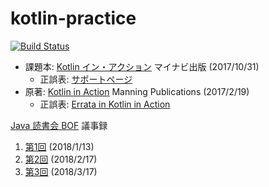 kotlin-practice
===============

[![Build Status](https://travis-ci.org/mikan/kotrin-practice.svg?branch=master)](https://travis-ci.org/mikan/kotrin-practice)

* 課題本: [Kotlin イン・アクション](https://book.mynavi.jp/ec/products/detail/id=78137) マイナビ出版 (2017/10/31)
  * 正誤表: [サポートページ](https://book.mynavi.jp/supportsite/detail/9784839961749.html)
* 原著: [Kotlin in Action](https://www.manning.com/books/kotlin-in-action) Manning Publications (2017/2/19)
  * 正誤表: [Errata in Kotlin in Action](https://forums.manning.com/posts/list/40143.page)

[Java 読書会 BOF](http://www.javareading.com/bof/) 議事録

1. [第1回](http://www.javareading.com/bof/kotlin1.html) (2018/1/13)
2. [第2回](http://www.javareading.com/bof/kotlin2.html) (2018/2/17)
3. [第3回](http://www.javareading.com/bof/kotlin3.html) (2018/3/17)
